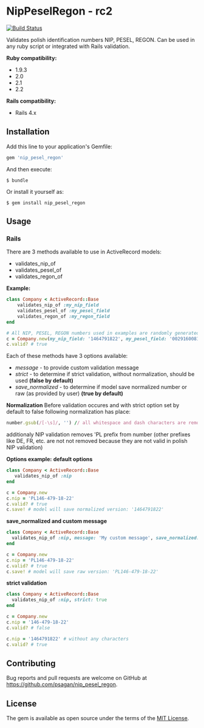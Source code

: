 
# NipPeselRegon - rc2

[![Build Status](https://travis-ci.org/psagan/nip_pesel_regon.svg?branch=master)](https://travis-ci.org/psagan/nip_pesel_regon)

Validates polish identification numbers NIP, PESEL, REGON. Can be used in any ruby script or integrated with Rails validation.

**Ruby compatibility:**
- 1.9.3
- 2.0
- 2.1
- 2.2

**Rails compatibility:**
- Rails 4.x

## Installation

Add this line to your application's Gemfile:

```ruby
gem 'nip_pesel_regon'
```

And then execute:

    $ bundle

Or install it yourself as:

    $ gem install nip_pesel_regon

## Usage

### Rails

There are 3 methods available to use in ActiveRecord models:
- validates_nip_of
- validates_pesel_of
- validates_regon_of

**Example:**
```ruby
class Company < ActiveRecord::Base
    validates_nip_of :my_nip_field
    validates_pesel_of :my_pesel_field
    validates_regon_of :my_regon_field
end

# All NIP, PESEL, REGON numbers used in examples are randomly generated by online generator
c = Company.new(my_nip_field: '1464791822', my_pesel_field: '00291600815', my_regon_field: '632188483')
c.valid? # true
```

Each of these methods have 3 options available:
- _message_ - to provide custom validation message
- _strict_ - to determine if strict validation, without normalization, should be used **(false by default)**
- _save_normalized_ - to determine if model save normalized number or raw (as provided by user) **(true by default)**

**Normalization**
Before validation occures and with strict option set by default to false following normalization has place:
```ruby
number.gsub(/[-\s]/, '') // all whitespace and dash characters are removed
```
additionaly NIP validation removes 'PL prefix from number (other prefixes like DE, FR, etc. are not not removed because they are not valid in polish NIP validation)


**Options example:**
**default options**
```ruby
class Company < ActiveRecord::Base
   validates_nip_of :nip
end

c = Company.new
c.nip = 'PL146-479-18-22'
c.valid? # true
c.save! # model will save normalized version: '1464791822'
``` 
 
**save_normalized and custom message**
```ruby
class Company < ActiveRecord::Base
  validates_nip_of :nip, message: 'My custom message', save_normalized: false
end

c = Company.new
c.nip = 'PL146-479-18-22'
c.valid? # true
c.save! # model will save raw version: 'PL146-479-18-22'
```
 
**strict validation**
```ruby
class Company < ActiveRecord::Base
  validates_nip_of :nip, strict: true
end

c = Company.new
c.nip = '146-479-18-22'
c.valid? # false 

c.nip = '1464791822' # without any characters
c.valid? # true
```

 
## Contributing

Bug reports and pull requests are welcome on GitHub at https://github.com/psagan/nip_pesel_regon.


## License

The gem is available as open source under the terms of the [MIT License](http://opensource.org/licenses/MIT).

